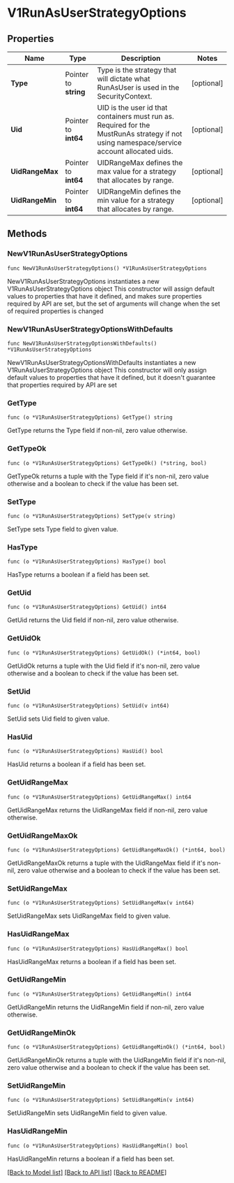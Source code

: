 # V1RunAsUserStrategyOptions

## Properties

Name | Type | Description | Notes
------------ | ------------- | ------------- | -------------
**Type** | Pointer to **string** | Type is the strategy that will dictate what RunAsUser is used in the SecurityContext. | [optional] 
**Uid** | Pointer to **int64** | UID is the user id that containers must run as.  Required for the MustRunAs strategy if not using namespace/service account allocated uids. | [optional] 
**UidRangeMax** | Pointer to **int64** | UIDRangeMax defines the max value for a strategy that allocates by range. | [optional] 
**UidRangeMin** | Pointer to **int64** | UIDRangeMin defines the min value for a strategy that allocates by range. | [optional] 

## Methods

### NewV1RunAsUserStrategyOptions

`func NewV1RunAsUserStrategyOptions() *V1RunAsUserStrategyOptions`

NewV1RunAsUserStrategyOptions instantiates a new V1RunAsUserStrategyOptions object
This constructor will assign default values to properties that have it defined,
and makes sure properties required by API are set, but the set of arguments
will change when the set of required properties is changed

### NewV1RunAsUserStrategyOptionsWithDefaults

`func NewV1RunAsUserStrategyOptionsWithDefaults() *V1RunAsUserStrategyOptions`

NewV1RunAsUserStrategyOptionsWithDefaults instantiates a new V1RunAsUserStrategyOptions object
This constructor will only assign default values to properties that have it defined,
but it doesn't guarantee that properties required by API are set

### GetType

`func (o *V1RunAsUserStrategyOptions) GetType() string`

GetType returns the Type field if non-nil, zero value otherwise.

### GetTypeOk

`func (o *V1RunAsUserStrategyOptions) GetTypeOk() (*string, bool)`

GetTypeOk returns a tuple with the Type field if it's non-nil, zero value otherwise
and a boolean to check if the value has been set.

### SetType

`func (o *V1RunAsUserStrategyOptions) SetType(v string)`

SetType sets Type field to given value.

### HasType

`func (o *V1RunAsUserStrategyOptions) HasType() bool`

HasType returns a boolean if a field has been set.

### GetUid

`func (o *V1RunAsUserStrategyOptions) GetUid() int64`

GetUid returns the Uid field if non-nil, zero value otherwise.

### GetUidOk

`func (o *V1RunAsUserStrategyOptions) GetUidOk() (*int64, bool)`

GetUidOk returns a tuple with the Uid field if it's non-nil, zero value otherwise
and a boolean to check if the value has been set.

### SetUid

`func (o *V1RunAsUserStrategyOptions) SetUid(v int64)`

SetUid sets Uid field to given value.

### HasUid

`func (o *V1RunAsUserStrategyOptions) HasUid() bool`

HasUid returns a boolean if a field has been set.

### GetUidRangeMax

`func (o *V1RunAsUserStrategyOptions) GetUidRangeMax() int64`

GetUidRangeMax returns the UidRangeMax field if non-nil, zero value otherwise.

### GetUidRangeMaxOk

`func (o *V1RunAsUserStrategyOptions) GetUidRangeMaxOk() (*int64, bool)`

GetUidRangeMaxOk returns a tuple with the UidRangeMax field if it's non-nil, zero value otherwise
and a boolean to check if the value has been set.

### SetUidRangeMax

`func (o *V1RunAsUserStrategyOptions) SetUidRangeMax(v int64)`

SetUidRangeMax sets UidRangeMax field to given value.

### HasUidRangeMax

`func (o *V1RunAsUserStrategyOptions) HasUidRangeMax() bool`

HasUidRangeMax returns a boolean if a field has been set.

### GetUidRangeMin

`func (o *V1RunAsUserStrategyOptions) GetUidRangeMin() int64`

GetUidRangeMin returns the UidRangeMin field if non-nil, zero value otherwise.

### GetUidRangeMinOk

`func (o *V1RunAsUserStrategyOptions) GetUidRangeMinOk() (*int64, bool)`

GetUidRangeMinOk returns a tuple with the UidRangeMin field if it's non-nil, zero value otherwise
and a boolean to check if the value has been set.

### SetUidRangeMin

`func (o *V1RunAsUserStrategyOptions) SetUidRangeMin(v int64)`

SetUidRangeMin sets UidRangeMin field to given value.

### HasUidRangeMin

`func (o *V1RunAsUserStrategyOptions) HasUidRangeMin() bool`

HasUidRangeMin returns a boolean if a field has been set.


[[Back to Model list]](../README.md#documentation-for-models) [[Back to API list]](../README.md#documentation-for-api-endpoints) [[Back to README]](../README.md)


